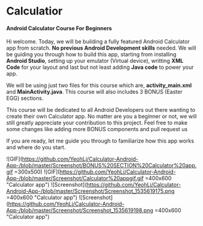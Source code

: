 # Calculatior
#### Android Calculator Course For Beginners 

Hi welcome. Today, we will be building a fully featured Android Calculator app from scratch. **No previous Android Development skills** needed. We will be guiding you through how to build this app, starting from installing **Android Studio**, setting up your emulator (Virtual device), writting **XML Code** for your layout and last but not least adding **Java code** to power your app. 

We will be using just two files for this course which are, **activity_main.xml** and **MainActivity.java**. This course will also includes 3 BONUS (Easter EGG) sections.

This course will be dedicated to all Android Developers out there wanting to create their own Calculator app. No matter are you a beginner or not, we will still greatly appreciate your contribution to this project. Feel free to make some changes like adding more BONUS components and pull request us

If you are ready, let me guide you through to familiarize how this app works and where do you start.


![GIF](https://github.com/YeohLj/Calculator-Android-App-/blob/master/Screenshot/BONUS%20SECTION%20Calculator%20app.gif =300x500)
![GIF](https://github.com/YeohLj/Calculator-Android-App-/blob/master/Screenshot/Calculator%20appgif.gif =400x600 "Calculator app")
![Screenshot](https://github.com/YeohLj/Calculator-Android-App-/blob/master/Screenshot/Screenshot_1535619175.png =400x600 "Calculator app")
![Screenshot](https://github.com/YeohLj/Calculator-Android-App-/blob/master/Screenshot/Screenshot_1535619198.png =400x600 "Calculator app")

